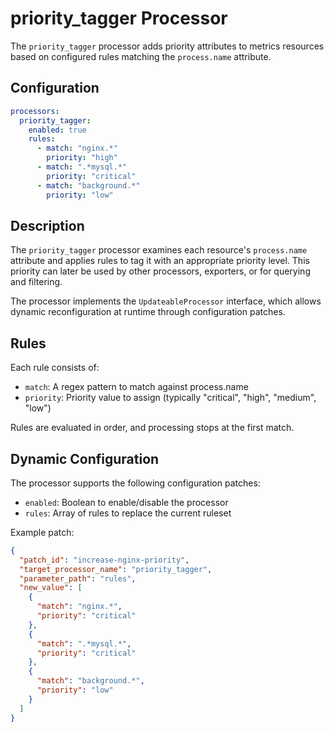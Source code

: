 # priority_tagger Processor

The `priority_tagger` processor adds priority attributes to metrics resources based on configured rules matching the `process.name` attribute.

## Configuration

```yaml
processors:
  priority_tagger:
    enabled: true
    rules:
      - match: "nginx.*"
        priority: "high"
      - match: ".*mysql.*"
        priority: "critical"
      - match: "background.*"
        priority: "low"
```

## Description

The `priority_tagger` processor examines each resource's `process.name` attribute and applies rules to tag it with an appropriate priority level. This priority can later be used by other processors, exporters, or for querying and filtering.

The processor implements the `UpdateableProcessor` interface, which allows dynamic reconfiguration at runtime through configuration patches.

## Rules

Each rule consists of:

- `match`: A regex pattern to match against process.name
- `priority`: Priority value to assign (typically "critical", "high", "medium", "low")

Rules are evaluated in order, and processing stops at the first match.

## Dynamic Configuration

The processor supports the following configuration patches:

- `enabled`: Boolean to enable/disable the processor
- `rules`: Array of rules to replace the current ruleset

Example patch:
```json
{
  "patch_id": "increase-nginx-priority",
  "target_processor_name": "priority_tagger",
  "parameter_path": "rules",
  "new_value": [
    {
      "match": "nginx.*",
      "priority": "critical"
    },
    {
      "match": ".*mysql.*",
      "priority": "critical"
    },
    {
      "match": "background.*",
      "priority": "low"
    }
  ]
}
```